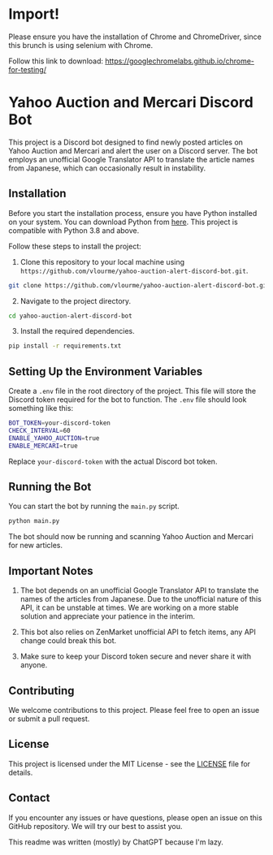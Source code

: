 # Import!
Please ensure you have the installation of Chrome and ChromeDriver, since this brunch is using selenium with Chrome.

Follow this link to download: https://googlechromelabs.github.io/chrome-for-testing/

# Yahoo Auction and Mercari Discord Bot

This project is a Discord bot designed to find newly posted articles on Yahoo Auction and Mercari and alert the user on a Discord server. The bot employs an unofficial Google Translator API to translate the article names from Japanese, which can occasionally result in instability.

## Installation

Before you start the installation process, ensure you have Python installed on your system. You can download Python from [here](https://www.python.org/downloads/). This project is compatible with Python 3.8 and above.

Follow these steps to install the project:

1. Clone this repository to your local machine using `https://github.com/vlourme/yahoo-auction-alert-discord-bot.git`.

```bash
git clone https://github.com/vlourme/yahoo-auction-alert-discord-bot.git
```

2. Navigate to the project directory.

```bash
cd yahoo-auction-alert-discord-bot
```

3. Install the required dependencies.

```bash
pip install -r requirements.txt
```

## Setting Up the Environment Variables

Create a `.env` file in the root directory of the project. This file will store the Discord token required for the bot to function. The `.env` file should look something like this:

```bash
BOT_TOKEN=your-discord-token
CHECK_INTERVAL=60
ENABLE_YAHOO_AUCTION=true
ENABLE_MERCARI=true
```

Replace `your-discord-token` with the actual Discord bot token.

## Running the Bot

You can start the bot by running the `main.py` script.

```bash
python main.py
```

The bot should now be running and scanning Yahoo Auction and Mercari for new articles.

## Important Notes

1. The bot depends on an unofficial Google Translator API to translate the names of the articles from Japanese. Due to the unofficial nature of this API, it can be unstable at times. We are working on a more stable solution and appreciate your patience in the interim.

2. This bot also relies on ZenMarket unofficial API to fetch items, any API change could break this bot.

3. Make sure to keep your Discord token secure and never share it with anyone.

## Contributing

We welcome contributions to this project. Please feel free to open an issue or submit a pull request.

## License

This project is licensed under the MIT License - see the [LICENSE](LICENSE) file for details.

## Contact

If you encounter any issues or have questions, please open an issue on this GitHub repository. We will try our best to assist you.

This readme was written (mostly) by ChatGPT because I'm lazy.
